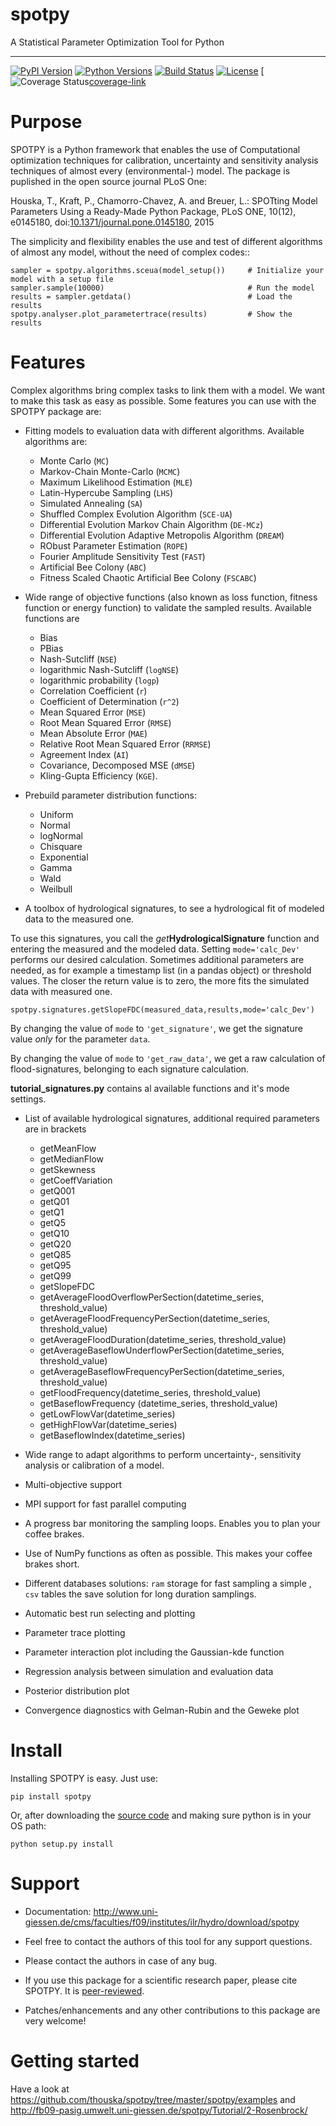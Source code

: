 # spotpy
A Statistical Parameter Optimization Tool for Python

---

[![PyPI Version][pypi-v-image]][pypi-v-link]
[![Python Versions][pypi-pyv-image]][pypi-pyv-link]
[![Build Status][travis-image]][travis-link]
[![License][license-image]][license-link]
[![Coverage Status][coverage-image][coverage-link]

[pypi-v-image]: https://img.shields.io/pypi/v/spotpy.png
[pypi-v-link]: https://pypi.python.org/pypi/spotpy
[pypi-pyv-image]: https://img.shields.io/pypi/pyversions/spotpy.png
[pypi-pyv-link]: https://img.shields.io/pypi/pyversions/spotpy
[travis-image]: https://img.shields.io/travis/thouska/spotpy/master.png
[travis-link]: https://travis-ci.org/thouska/spotpy
[license-image]: https://img.shields.io/badge/license-MIT-blue.png
[license-link]: http://opensource.org/licenses/MIT
[coverage-image]: https://coveralls.io/repos/github/thouska/spotpy/badge.svg?branch=master
[coverage-link]: https://coveralls.io/github/thouska/spotpy?branch=master



Purpose
=================

SPOTPY is a Python framework that enables the use of Computational optimization techniques for calibration, uncertainty 
and sensitivity analysis techniques of almost every (environmental-) model. The package is puplished in the open source journal PLoS One:

Houska, T., Kraft, P., Chamorro-Chavez, A. and Breuer, L.: SPOTting Model Parameters Using a Ready-Made Python Package, PLoS ONE, 
10(12), e0145180, doi:[10.1371/journal.pone.0145180](http://journals.plos.org/plosone/article?id=10.1371%2Fjournal.pone.0145180 "SPOTting Model Parameters Using a Ready-Made Python Package"), 2015
 
The simplicity and flexibility enables the use and test of different 
algorithms of almost any model, without the need of complex codes::

	sampler = spotpy.algorithms.sceua(model_setup())     # Initialize your model with a setup file
	sampler.sample(10000)                                # Run the model
	results = sampler.getdata()                          # Load the results
	spotpy.analyser.plot_parametertrace(results)         # Show the results



Features
=================

Complex algorithms bring complex tasks to link them with a model. 
We want to make this task as easy as possible. 
Some features you can use with the SPOTPY package are:

* Fitting models to evaluation data with different algorithms. 
  Available algorithms are: 
  
  * Monte Carlo (`MC`)
  * Markov-Chain Monte-Carlo (`MCMC`)
  * Maximum Likelihood Estimation (`MLE`)
  * Latin-Hypercube Sampling (`LHS`) 
  * Simulated Annealing (`SA`)
  * Shuffled Complex Evolution Algorithm (`SCE-UA`)
  * Differential Evolution Markov Chain Algorithm (`DE-MCz`)
  * Differential Evolution Adaptive Metropolis Algorithm (`DREAM`)
  * RObust Parameter Estimation (`ROPE`)
  * Fourier Amplitude Sensitivity Test (`FAST`)
  * Artificial Bee Colony (`ABC`)
  * Fitness Scaled Chaotic Artificial Bee Colony (`FSCABC`)

* Wide range of objective functions (also known as loss function, fitness function or energy function) to validate the sampled results. Available functions are

  * Bias
  * PBias
  * Nash-Sutcliff (`NSE`)
  * logarithmic Nash-Sutcliff (`logNSE`)
  * logarithmic probability (`logp`)
  * Correlation Coefficient (`r`)
  * Coefficient of Determination (`r^2`)
  * Mean Squared Error (`MSE`)
  * Root Mean Squared Error (`RMSE`)
  * Mean Absolute Error (`MAE`)
  * Relative Root Mean Squared Error (`RRMSE`)
  * Agreement Index (`AI`)
  * Covariance, Decomposed MSE (`dMSE`)
  * Kling-Gupta Efficiency (`KGE`).

* Prebuild parameter distribution functions: 

  * Uniform
  * Normal
  * logNormal
  * Chisquare
  * Exponential
  * Gamma
  * Wald
  * Weilbull

* A toolbox of hydrological signatures, to see a hydrological fit of modeled data to the measured one. 

To use this signatures, you call the _get_**HydrologicalSignature** function and entering the measured and the modeled data.
Setting `mode='calc_Dev'` performs our desired calculation. Sometimes additional parameters are needed, as for example
a timestamp list (in a pandas object) or threshold values. The closer the return value is to zero, the more fits the simulated 
data with measured one. 


	spotpy.signatures.getSlopeFDC(measured_data,results,mode='calc_Dev')

By changing the value of `mode` to `'get_signature'`, we get the signature value _only_ for the parameter `data`.

By changing the value of `mode` to `'get_raw_data'`, we get a raw calculation of flood-signatures, belonging to each signature calculation.

**tutorial_signatures.py** contains al available functions and it's mode settings.

  * List of available hydrological signatures, additional required parameters are in brackets
    * getMeanFlow
    * getMedianFlow
    * getSkewness
    * getCoeffVariation
    * getQ001
    * getQ01
    * getQ1
    * getQ5
    * getQ10
    * getQ20
    * getQ85
    * getQ95
    * getQ99
    * getSlopeFDC
    * getAverageFloodOverflowPerSection(datetime_series, threshold_value)
    * getAverageFloodFrequencyPerSection(datetime_series, threshold_value)
    * getAverageFloodDuration(datetime_series, threshold_value)
    * getAverageBaseflowUnderflowPerSection(datetime_series, threshold_value)
    * getAverageBaseflowFrequencyPerSection(datetime_series, threshold_value)
    * getFloodFrequency(datetime_series, threshold_value)
    * getBaseflowFrequency (datetime_series, threshold_value)
    * getLowFlowVar(datetime_series)
    * getHighFlowVar(datetime_series)
    * getBaseflowIndex(datetime_series)

* Wide range to adapt algorithms to perform uncertainty-, sensitivity analysis or calibration
  of a model.

* Multi-objective support
 
* MPI support for fast parallel computing

* A progress bar monitoring the sampling loops. Enables you to plan your coffee brakes.

* Use of NumPy functions as often as possible. This makes your coffee brakes short.

* Different databases solutions: `ram` storage for fast sampling a simple , `csv` tables
  the save solution for long duration samplings.

* Automatic best run selecting and plotting

* Parameter trace plotting

* Parameter interaction plot including the Gaussian-kde function

* Regression analysis between simulation and evaluation data

* Posterior distribution plot

* Convergence diagnostics with Gelman-Rubin and the Geweke plot


Install
=================

Installing SPOTPY is easy. Just use:

	pip install spotpy

Or, after downloading the [source code](https://pypi.python.org/pypi/spotpy "source code") and making sure python is in your OS path:

	python setup.py install

	
Support
=================

* Documentation: http://www.uni-giessen.de/cms/faculties/f09/institutes/ilr/hydro/download/spotpy

* Feel free to contact the authors of this tool for any support questions.

* Please contact the authors in case of any bug.

* If you use this package for a scientific research paper, please cite SPOTPY. It is [peer-reviewed](http://journals.plos.org/plosone/article?id=10.1371%2Fjournal.pone.0145180 "SPOTting Model Parameters Using a Ready-Made Python Package").

* Patches/enhancements and any other contributions to this package are very welcome!


Getting started
=================
Have a look at https://github.com/thouska/spotpy/tree/master/spotpy/examples and http://fb09-pasig.umwelt.uni-giessen.de/spotpy/Tutorial/2-Rosenbrock/
